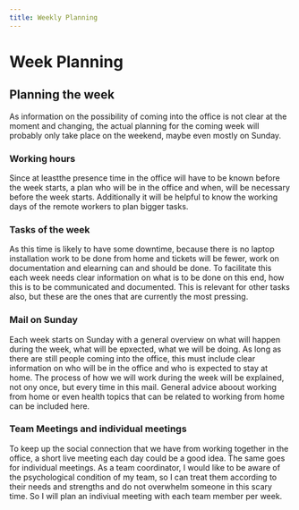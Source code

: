 ```yaml
---
title: Weekly Planning
---
```


# Week Planning

## Planning the week

As information on the possibility of coming into the office is not clear at the moment and changing, the actual planning for the coming week will probably only take place on the weekend, maybe even mostly on Sunday.

### Working hours

Since at leastthe presence time in the office will have to be known before the week starts, a plan who will be in the office and when, will be necessary before the week starts.
Additionally it will be helpful to know the working days of the remote workers to plan bigger tasks.

### Tasks of the week

As this time is likely to have some downtime, because there is no laptop installation work to be done from home and tickets will be fewer, work on documentation and elearning can and should be done. To facilitate this each week needs clear information on what is to be done on this end, how this is to be communicated and documented. This is relevant for other tasks also, but these are the ones that are currently the most pressing.

### Mail on Sunday

Each week starts on Sunday with a general overview on what will happen during the week, what will be epxected, what we will be doing.
As long as there are still people coming into the office, this must include clear information on who will be in the office and who is expected to stay at home.
The process of how we will work during the week will be explained, not ony once, but every time in this mail.
General advice aboout working from home or even health topics that can be related to working from home can be included here.

### Team Meetings and individual meetings

To keep up the social connection that we have from working together in the office, a short live meeting each day could be a good idea.
The same goes for individual meetings. As a team coordinator, I would like to be aware of the psychological condition of my team, so I can treat them according to their needs and strengths and do not overwhelm someone in this scary time. So I will plan an indiviual meeting with each team member per week.
